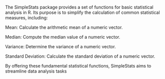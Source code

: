 The SimpleStats package provides a set of functions for basic statistical analysis in R. Its purpose is to simplify the calculation of common statistical measures, including:

Mean: Calculate the arithmetic mean of a numeric vector.

Median: Compute the median value of a numeric vector.

Variance: Determine the variance of a numeric vector.

Standard Deviation: Calculate the standard deviation of a numeric vector.

By offering these fundamental statistical functions, SimpleStats aims to streamline data analysis tasks
